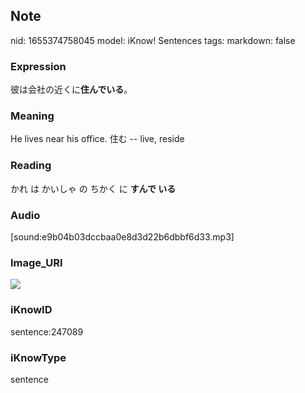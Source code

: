 ## Note
nid: 1655374758045
model: iKnow! Sentences
tags: 
markdown: false

### Expression
彼は会社の近くに<b>住んでいる</b>。

### Meaning
He lives near his office.
住む -- live, reside

### Reading
かれ は かいしゃ の ちかく に <b>すんで いる</b>

### Audio
[sound:e9b04b03dccbaa0e8d3d22b6dbbf6d33.mp3]

### Image_URI
<img src="2615f9f63f4163236cb1272af784bcbe.jpg">

### iKnowID
sentence:247089

### iKnowType
sentence
